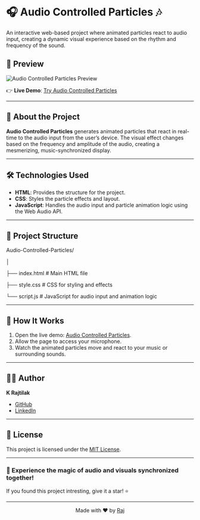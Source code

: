 # 🎧 **Audio Controlled Particles** 🎶  
An interactive web-based project where animated particles react to audio input, creating a dynamic visual experience based on the rhythm and frequency of the sound.

## 📸 **Preview**  
![Audio Controlled Particles Preview](https://github.com/user-attachments/assets/7c7c3829-6491-4323-9413-8e21a3ff17db)  

👉 **Live Demo**: [Try Audio Controlled Particles](https://rajtilak-2020.github.io/Audio-Controlled-Particles/)

---

## 🚀 **About the Project**  
**Audio Controlled Particles** generates animated particles that react in real-time to the audio input from the user’s device. The visual effect changes based on the frequency and amplitude of the audio, creating a mesmerizing, music-synchronized display.  

---

## 🛠️ **Technologies Used**  
- **HTML**: Provides the structure for the project.  
- **CSS**: Styles the particle effects and layout.  
- **JavaScript**: Handles the audio input and particle animation logic using the Web Audio API.  

---

## 📂 **Project Structure**  
Audio-Controlled-Particles/

│ 

├── index.html # Main HTML file 

├── style.css # CSS for styling and effects 

└── script.js # JavaScript for audio input and animation logic

---

## 🎥 **How It Works**  
1. Open the live demo: [Audio Controlled Particles](https://rajtilak-2020.github.io/Audio-Controlled-Particles/).  
2. Allow the page to access your microphone.  
3. Watch the animated particles move and react to your music or surrounding sounds.  

---


## 🧑‍💻 Author

**K Rajtilak**  
- [GitHub](https://github.com/rajtilak-2020)  
- [LinkedIn](www.linkedin.com/in/krajtilak2020)  
 
---

## 📜 License

This project is licensed under the [MIT License](LICENSE).  

---


### 🌟 Experience the magic of audio and visuals synchronized together!
If you found this project intresting, give it a star! ⭐

---

<p align="center">
    Made with ❤️ by <a href="https://github.com/rajtilak-2020">Raj</a>
</p>
